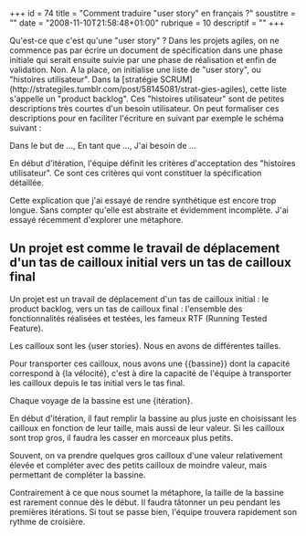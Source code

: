+++
id = 74
title = "Comment traduire \"user story\" en français ?"
soustitre = ""
date = "2008-11-10T21:58:48+01:00"
rubrique = 10
descriptif = ""
+++

<div class="chapo"></div>
Qu'est-ce que c'est qu'une "user story" ? Dans les projets agiles, on ne commence pas par écrire un document de spécification dans une phase initiale qui serait ensuite suivie par une phase de réalisation et enfin de validation. Non. A la place, on initialise une liste de "user story", ou "histoires utilisateur". Dans la [stratégie SCRUM](http://strategiles.tumblr.com/post/58145081/strat-gies-agiles), cette liste s'appelle un "product backlog". Ces "histoires utilisateur" sont de petites descriptions très courtes d'un besoin utilisateur. On peut formaliser ces descriptions pour en faciliter l'écriture en suivant par exemple le schéma suivant : 

Dans le but de ..., En tant que ..., J'ai besoin de ...

En début d'itération, l'équipe définit les critères d'acceptation des "histoires utilisateur". Ce sont ces critères qui vont constituer la spécification détaillée.

Cette explication que j'ai essayé de rendre synthétique est encore trop longue. Sans compter qu'elle est abstraite et évidemment incomplète. J'ai essayé récemment d'explorer une métaphore.

## Un projet est comme le travail de déplacement d'un tas de cailloux initial vers un tas de cailloux final

Un projet est un travail de déplacement d'un tas de cailloux initial : le product backlog, vers un tas de cailloux final : l'ensemble des fonctionnalités réalisées et testées, les fameux RTF (Running Tested Feature).

Les cailloux sont les {user stories}. Nous en avons de différentes tailles. 

Pour transporter ces cailloux, nous avons une {{bassine}} dont la capacité correspond à {la vélocité}, c'est à dire la capacité de l'équipe à transporter les cailloux depuis le tas initial vers le tas final.

Chaque voyage de la bassine est une {itération}.

En début d'itération, il faut remplir la bassine au plus juste en choisissant les cailloux en fonction de leur taille, mais aussi de leur valeur. Si les cailloux sont trop gros, il faudra les casser en morceaux plus petits.

Souvent, on va prendre quelques gros cailloux d'une valeur relativement élevée et compléter avec des petits cailloux de moindre valeur, mais permettant de compléter la bassine.

Contrairement à ce que nous soumet la métaphore, la taille de la bassine est rarement connue dès le début. Il faudra tâtonner un peu pendant les premières itérations. Si tout se passe bien, l'équipe trouvera rapidement son rythme de croisière.